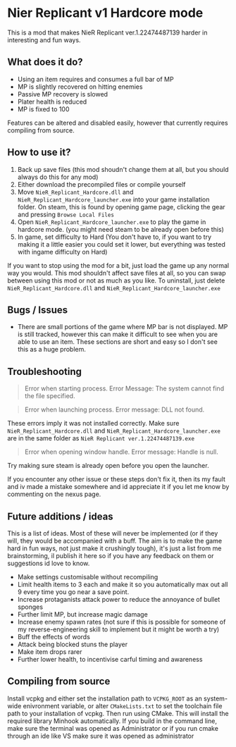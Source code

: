 # Nier Replicant v1 Hardcore mode

This is a mod that makes NieR Replicant ver.1.22474487139 harder in interesting and fun ways.

## What does it do?

- Using an item requires and consumes a full bar of MP
- MP is slightly recovered on hitting enemies
- Passive MP recovery is slowed
- Plater health is reduced
- MP is fixed to 100

Features can be altered and disabled easily, however that currently requires compiling from source.

## How to use it?

1. Back up save files (this mod shoudn't change them at all, but you should always do this for any mod)
2. Either download the precompiled files or compile yourself
3. Move `NieR_Replicant_Hardcore.dll` and `NieR_Replicant_Hardcore_launcher.exe` into your game installation folder. On steam, this is found by opening game page, clicking the gear and pressing `Browse Local Files`
4. Open `NieR_Replicant_Hardcore_launcher.exe` to play the game in hardcore mode. (you might need steam to be already open before this)
5. In game, set difficulty to Hard (You don't have to, if you want to try making it a little easier you could set it lower, but everything was tested with ingame difficulty on Hard)

If you want to stop using the mod for a bit, just load the game up any normal way you would. This mod shouldn't affect save files at all, so you can swap between using this mod or not as much as you like. To uninstall, just delete `NieR_Replicant_Hardcore.dll` and `NieR_Replicant_Hardcore_launcher.exe`

## Bugs / Issues

- There are small portions of the game where MP bar is not displayed. MP is still tracked, however this can make it difficult to see when you are able to use an item. These sections are short and easy so I don't see this as a huge problem.

## Troubleshooting

> Error when starting process. Error Message: The system cannot find the file specified.

> Error when launching process. Error message: DLL not found.

These errors imply it was not installed correctly. Make sure `NieR_Replicant_Hardcore.dll` and `NieR_Replicant_Hardcore_launcher.exe` are in the same folder as `NieR Replicant ver.1.22474487139.exe`

> Error when opening window handle. Error message: Handle is null.

Try making sure steam is already open before you open the launcher.

If you encounter any other issue or these steps don't fix it, then its my fault and iv made a mistake somewhere and id appreciate it if you let me know by commenting on the nexus page.

## Future additions / ideas

This is a list of ideas. Most of these will never be implemented (or if they will, they would be accompanied with a buff. The aim is to make the game hard in fun ways, not just make it crushingly tough), it's just a list from me brainstorming, il publish it here so if you have any feedback on them or suggestions id love to know.

- Make settings customisable without recompiling
- Limit health items to 3 each and make it so you automatically max out all 9 every time you go near a save point.
- Increase protaganists attack power to reduce the annoyance of bullet sponges
- Further limit MP, but increase magic damage
- Increase enemy spawn rates (not sure if this is possible for someone of my reverse-engineering skill to implement but it might be worth a try)
- Buff the effects of words
- Attack being blocked stuns the player
- Make item drops rarer
- Further lower health, to incentivise carful timing and awareness


## Compiling from source

Install vcpkg and either set the installation path to `VCPKG_ROOT` as an system-wide enivronment variable, or alter `CMakeLists.txt` to set the toolchain file path to your installation of vcpkg. Then run using CMake. This will install the required library Minhook automatically. If you build in the command line, make sure the terminal was opened as Administrator or if you run cmake through an ide like VS make sure it was opened as administrator